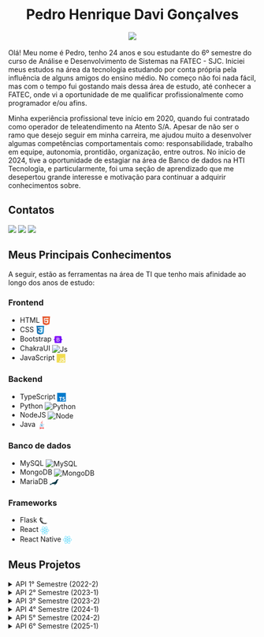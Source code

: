 <h1 align="center"> Pedro Henrique Davi Gonçalves </h1>


<p align="center">
  <img src="./Arquivos/Foto-portifolio.jpg" width="320"/>
</p>

Olá! Meu nome é Pedro, tenho 24 anos e sou estudante do 6º semestre do curso de Análise e Desenvolvimento de Sistemas na FATEC - SJC. Iniciei meus estudos na área da tecnologia estudando por conta própria pela influência de alguns amigos do ensino médio. No começo não foi nada fácil, mas com o tempo fui gostando mais dessa área de estudo, até conhecer a FATEC, onde vi a oportunidade de me qualificar profissionalmente como programador e/ou afins.

Minha experiência profissional teve início em 2020, quando fui contratado como operador de teleatendimento na Atento S/A. Apesar de não ser o ramo que desejo seguir em minha carreira, me ajudou muito a desenvolver algumas competências comportamentais como: responsabilidade, trabalho em equipe, autonomia, prontidão, organização, entre outros.
No início de 2024, tive a oportunidade de estagiar na área de Banco de dados na HTI Tecnologia, e particularmente, foi uma seção de aprendizado que me desepertou grande interesse e motivação para continuar a adquirir conhecimentos sobre.



## Contatos
<div>
<a href="https://www.linkedin.com/in/pedrohdavi"target="_blank"><img src="https://img.shields.io/badge/-LinkedIn-%230077B5?style=for-the-badge&logo=linkedin&logoColor=white" target="_blank"></a>
<a href="mailto:pedro.henrique04896@gmail.com"target="_blank"><img src="https://img.shields.io/badge/Gmail-D14836?style=for-the-badge&logo=gmail&logoColor=white" target="_blank"></a>
<a href="https://github.com/PedrohDavi"><img src = "https://img.shields.io/badge/github-%23121011.svg?style=for-the-badge&logo=github&logoColor=white"/></a>
</div>

## Meus Principais Conhecimentos

A seguir, estão as ferramentas na área de TI que tenho mais afinidade ao longo dos anos de estudo:

### Frontend
- HTML <img align="center" alt="HTML" height="18" width="18" src="https://raw.githubusercontent.com/devicons/devicon/master/icons/html5/html5-original.svg">
- CSS <img align="center" alt="CSS" height="18" width="18" src="https://raw.githubusercontent.com/devicons/devicon/master/icons/css3/css3-original.svg">
- Bootstrap <img align="center" alt="Js" height="18" width="18" src="https://github.com/devicons/devicon/blob/master/icons/bootstrap/bootstrap-original.svg">
- ChakraUI <img align="center" alt="Js" height="18" width="18" src="./Arquivos/Icons/icons8-chakra-ui.svg">
- JavaScript <img align="center" alt="Js" height="18" width="18" src="https://raw.githubusercontent.com/devicons/devicon/master/icons/javascript/javascript-plain.svg">

### Backend
- TypeScript <img align="center" alt="Ts" height="18" width="18" src="https://raw.githubusercontent.com/devicons/devicon/master/icons/typescript/typescript-plain.svg">
- Python <img align="center" alt="Python" height="18" width="18" src="https://cdn.jsdelivr.net/gh/devicons/devicon@latest/icons/python/python-original.svg" />
- NodeJS <img align="center" alt="Node" height="18" width="18" src="https://cdn.jsdelivr.net/gh/devicons/devicon@latest/icons/nodejs/nodejs-plain-wordmark.svg" />
- Java <img align="center" alt="Java" height="18" width="18" src="https://github.com/devicons/devicon/blob/master/icons/java/java-original-wordmark.svg">

### Banco de dados
- MySQL <img align="center" alt="MySQL" height="18" width="18" src="https://cdn.jsdelivr.net/gh/devicons/devicon@latest/icons/mysql/mysql-original.svg" />
- MongoDB <img align="center" alt="MongoDB" height="18" width="18" src="https://cdn.jsdelivr.net/gh/devicons/devicon@latest/icons/mongodb/mongodb-original.svg" />
- MariaDB <img align="center" alt="MariaDB" height="18" width="18" src="https://github.com/devicons/devicon/blob/master/icons/mariadb/mariadb-original.svg" />

### Frameworks
- Flask <img align="center" alt="Flask" height="18" width="18" src="https://github.com/devicons/devicon/blob/master/icons/flask/flask-original.svg" />
- React <img align="center" alt="Flask" height="18" width="18" src="https://github.com/devicons/devicon/blob/master/icons/react/react-original.svg" />
- React Native <img align="center" alt="Flask" height="18" width="18" src="https://github.com/devicons/devicon/blob/master/icons/react/react-original.svg" />

## Meus Projetos

<details> 
<summary>API 1° Semestre (2022-2)</summary>
<br>

O primeiro projeto realizado ao longo do curso foi um desafio proposto pela própria FATEC-SJC. A instituição exerceu o papel de empresa parceira e tivemos como nosso cliente final o professor Antônio Egydio São Tiago Graça, que foi muito importante para o aprendizado sobre como funciona a relação com um cliente.

O objetivo do projeto proposto visa a identificação de problemas em computadores dos laborátórios de informática da FATEC-SJC, e a partir disso, realizar abertura de chamados internos para que as correções sejam aplicadas de forma mais rápida e efetiva.

Suportfy foi o nome dado a aplicação feita pela minha equipe (Equipe Alpha), que trouxe uma aplicação web simples e intuitiva capaz de visualizar todos os laboratórios de informática e seus computadores, abrir chamados e encaminhá-los por e-mail para a área responsável e editar layouts, tornando a manipulação de máquinas mais prática.


<h3>Github do projeto</h3>

[GitHub](https://github.com/EquipeAlpha1/suportfyAPI)


### Tecnologias Utilizadas

As tecnologias utilizadas nesse projeto foram as seguintes:

* HTML e CSS - Principais recursos no desenvolvimento Frontend;
* BootStrap - Biblioteca que serviu para estilização e padronização das interfaces desenvolvidas;
* JavaScript - Recurso usado no Frontend que tornou as páginas do projeto mais interativas;
* Flask - Framework utilizado para facilitar a integração das tecnologias do software;
* Python - Linguagem de programação que atuou no Backend do software;
* SQLite - Banco de dados relacional de uso simples que foi capaz de salvar os dados dos laboratórios e das máquinas, assim como suas alterações.


<h3>Contribuições Pessoais</h3>
<br>
  
* Atuação no time de desenvolvimento, contribuindo com a construção e estilização de páginas. Em todos os códigos, busquei manter o HTML o mais semântico possível para facilitar a compreensão e manutenção do código;
* Responsável pela tela inicial, incluindo instruções sobre o funcionamento do software. O uso da tecnologia Bootstrap foi essencial, para componentes personalizados e reutilizáveis;
* Implementação do componente header com menu de navegação;
* Responsável por toda a documentação do projeto, incluindo o README.
 
Nota: Inicialmente, realizava commits diretamente pela conta do projeto, posteriormente entendi que não é uma boa prática.


### Hard Skills
As hard skills que mais desenvolvi com o projeto foram:

* HTML e CSS - uso com ajuda dos integrantes e professores;
* JavaScript - Faço com autonomia;
* BootStrap - Faço com autonomia.


### Soft Skills
As soft skills quem me ajudaram no projeto foram:

* Organização - Muito importante pra mim, pois a ordem de realização das tarefas precisou ser distribuída de maneira assertiva para que nenhuma parte do desenvolvimento do grupo fosse comprometida, tanto na documentação como no código. Na terceira sprint, essa softskill se tornou essencial devido ao número de tarefas e seus determinados esforços que eram altos, mantendo a organização conseguimos finalizar a maior parte da API;

* Trabalho em equipe - Essencial para o sucesso do projeto, porque cada integrante trabalha de uma forma e tem determinado nível de conhecimento, as reuniões e conversas individuais com os demais desenvolvedores ajudaram de maneira significante na divisão de tarefas e esforços. Além disso, buscar o auxilio de integrantes com mais conhecimento e experiência foi determinante para conclusão de minhas tarefas, por exemplo, no início tive muita dificuldade em aplicar o bootstrap no desenvolvimento frontend, então com a ajuda do PO pude entender e aprender como a tecnologia é aplicada de forma responsiva no desenvolvimento web;

* Resilência - Soft skill extremamente necessária, principalmente após a primeira entrega, onde tivemos um feedback negativo do cliente. Serviu de motivação e para entendimento do que precisaria ser mudado, a resilência me ajudou a levar esse feedback como uma oportunidade de melhorar nos quesitos desenvolvimento e apresentação ao cliente. 

</details>

<details>
<summary>API 2° Semestre (2023-1)</summary>
<br>

No segundo semestre do curso, a "empresa parceira" foi novamente a própria FATEC-SJC com o professor Giuliano Araujo Bertoti sendo o cliente, e o desafio proposto foi uma ferramenta de gerenciamento escolar, visando otimizar a organização de um professor em relação a seus alunos, no que diz respeito a atividades, trabalhos e provas.

A solução apresentada pela Equipe Alpha, foi uma ferramenta desktop que exibe de forma objetiva informações sobre atividades e pendências de alunos que ainda não atenderam determinada demanda do professor. O software desenvolvido, não tem a necessidade de conexão com a internet, pois o cenário apresentado pelo cliente propôs que não fosse necessário devido a baixa qualidade da mesma no contexto. Com a solução apresentada, o usuário é capaz de cadastrar escolas, turmas, alunos e atividades, além disso também é possível visualizar os alunos que ainda não entregaram determinada atividade.

<h3>Github do projeto</h3>

[GitHub](https://github.com/EquipeAlpha1/Agis)

### Tecnologias Utilizadas

As tecnologias utilizadas nesse projeto foram as seguintes:

* Java - Linguagem de programação usada no front e backend;
* MySQL - Banco de dados relacional usado na aplicação;
* Astah - Ferramenta usada para fazer diagrama UML, modelagem do Backend;
* Jira - Gerenciamento de tarefas do grupo;
* Figma - Prototipação das interfaces de usuário;
* Intellij IDEA - IDE usada pra desenvolvimento.


<h3>Contribuições Pessoais</h3>
* Atuei na modelagem inicial do diagrama UML, que se mostrou muito importante no desenvolvimento do projeto, pois todas as interações relacionadas ao backend, seguiram a estrutura apresentada no diagrama;
* Participei da modelagem do Banco de dados, visando armazenar apenas o necessário no contexto da aplicação. A escolha do Banco de dados MySQL, se deu por conta da compatibilidade e facilidade da implementação no software;
* Criei as páginas de cadastro de escola, turma e aluno, para isso foi utilizado Java Swing que visou priorizar mais a funcionalidade das interfaces do que a estilização, pois as telas do usuário são simples, porém intuitivas para uso;
* Nessa API também pude participar na escolha das tecnologias utilizadas e na avaliação de como essas seriam benéficas ao grupo. Optar por Java Swing, se mostrou eficiente, pois trouxe mais facilidade no uso com a IDE escolhida e na visulização das interfaces do frontend, consequentemente melhorou a produtividade na criação das telas de usuário.


### Hard Skills
As hard skills que mais desenvolvi com o projeto foram:

* Java - Faço com autonomia;
* Modelagem UML - Faço com autonomia;
* Modelagem BD - Faço com autonomia;
* Versionamento de código (Git) - Faço com autonomia.

### Soft Skills
As soft skills quem me ajudaram no projeto foram:

* Autonomia - Devido a algumas ausências importantes com relação a API anterior, foi necessário realizar muitas das tarefas de forma autônoma, com isso muitas video aulas e conversas com o professor da matéria relacionada, foram necessárias e ajudaram de forma significativa;
* Proatividade - Com um grupo menor do que o anterior, precisei mostrar atitude de se colocar a disposição para que a produtividade do trabalho não fosse afetada, visto que a carga de tarefas seria maior;
* Assertividade - A assertividade foi essencial no momento de tomar decisões rápidas e claras durante a execução do projeto, principalmente no início quando foi necessário definir as tecnlogias a serem utilizadas. Saber comunicar de forma objetiva e precisa tanto problemas quanto soluções ajudou a manter o foco da equipe, garantindo que o andamento das tarefas fosse eficiente e que as expectativas do cliente fossem atendidas.
</details>

<details> 
<summary>API 3° Semestre (2023-2)</summary>
<br>

A terceira API foi realizada com a equipe BuzzTech e teve como cliente a empresa Ionic Health, que atua no ramo da saúde, especificamente com exames de imagem. A organização propôs o desafio de desenvolver uma solução para gerenciamento de processos e auditorias, visando manter o controle e a organização dos mesmos e permitir o acompanhamento de cada etapa de determinado processo, garantindo assim o cumprimento dos prazos de clientes externos. A ideia de tal software, surgiu da necessidade de obter mais organização dos processos, pois por serem extremamente burocráticos, demandam um controle sobre cada etapa de detreminada requisição do cliente, tudo isso precisa estar devidamente documentado para possíveis correções ou mudanças sobre os processos.

Com isso, desenvolvemos uma aplicação web capaz de criar, monitorar e registrar cada etapa dos processos regulatórios necessários para a Ionic Health. O ponto focal do projeto foi facilitar ao máximo a experiência do usuário, com interfaces intuitivas e de fácil acesso, visto que os processos a serem registrados já são de alta complexidade, segundo o cliente.


<h3>Github do projeto</h3>

[Github](https://github.com/BuzzTech-API/API_ADS_3SEMESTRE_2023.2)


### Tecnologias Utilizadas

As tecnologias utilizadas nesse projeto foram as seguintes:

* React - Framework usado para desenvolvimento Frontend;
* Chakra UI - Principal biblioteca usada para estilização do Frontend;
* TypeScript - Linguagem de programação para desenvolvimento Frontend;
* FastAPI - Ferramenta usada para testar as rotas Backend;
* Python - Linguagem de programação para desenvolvimento Backend;
* PostgreSQL - Banco de dados reacional usado na aplicação.


<h3>Contribuições Pessoais</h3>

* Nessa API pude compreender muito sobre outras formas de estilização e estruturação do frontend, isso porque além de usar o framework React, toda a construção dos componentes foi baseada na biblioteca Chakra UI.
* Minha principal contribuição foi codificando telas e modais, necessários para interação do usuário com outras partes da aplicação;
* O projeto em si, por se assemelhar muito ao software Trello, se mostrou desafiador na questão de layout, pois são diversos boxes que abrem outros componentes como modais, acordions e entre outros. Também pude trabalhar na estilização de todos esses componentes, inclusive no layout geral do software, aplicando boas prática de UI, visto que o software é de complexa utilização para usuários comuns.


### Hard Skills
As hard skills que mais desenvolvi com o projeto foram:

* HTML e CSS - Faço com autonomia;
* React - Faço com autonomia;
* Chakra UI - Faço com autonomia.


### Soft Skills
As soft skills quem me ajudaram no projeto foram:

* Trabalho em equipe - Essa softskill foi desenvolvida por dois principais motivos, primeiro devido a relação de dependência entre tarefas e segundo por aceitar a ajuda de outros integrantes que possuem mais experiência no desenvolvimento web. Precisei terminar minhas tarefas com tempo hábil para que meus componentes pudessem fazer requisições para outras partes do projeto;

* Comunicação - Uma característica comportamental básica, porém essencial. Através da comunicação com o grupo (especialmente com o PO), me ajudou a entender de fato como determinada tarefa devia ser realizada e quais as características necessárias para validação do cliente, diversas vezes precisei entrar em ligação com o PO para seber se o caminho seguido estava correto, isso ajudou nas entregas feitas em conformidade com o prototipado anteriormente.

</details>

<details>
<summary>API 4° Semestre (2024-1)</summary>
<br>

O projeto foi desenvolvido em parceria com a SIATT, uma empresa de grande renome no setor aeroespacial, reconhecida por sua atuação na fabricação de mísseis para a Marinha Brasileira. A SIATT buscava uma solução eficiente para o gerenciamento de reuniões entre seus colaboradores, atendendo às demandas de comunicação e organização, especialmente em um cenário corporativo de alta complexidade.

O problema proposto pela SIATT envolvia a dificuldade em centralizar e automatizar a gestão de reuniões que são realizadas diariamente pela empresa, tanto presenciais quanto virtuais. A empresa enfrentava desafios na organização de salas físicas, na criação e gestão de reuniões online, e na identificação de participantes de forma eficiente. Havia também a necessidade de integração com a API do Zoom, para automatizar o agendamento de reuniões, gerenciamento de usuários e controle de horários e locais, facilitando a participação dos colaboradores de diferentes locais e contextos.

Como solução, foi entregue um software robusto que integra diretamente com a API do Zoom, permitindo a criação e gestão de salas de reuniões, identificação dos usuários e o agendamento dinâmico de reuniões, seja para encontros presenciais ou virtuais. O sistema permitia uma visão clara de horários, participantes e locais, além de oferecer notificações automáticas para os envolvidos. Isso garantiu maior agilidade e organização nos processos de reuniões da SIATT, reduzindo problemas logísticos e aumentando a eficiência operacional.

<h3>Github do projeto</h3>

[GitHub](https://github.com/BuzzTech-API/API_ADS_4SEMESTRE_2024.1)

### Tecnologias Utilizadas

As tecnologias utilizadas nesse projeto foram as seguintes:

* React - Principal tecnologia usada no frontend para criação de componentes, páginas, entre outras funcionalidades;
* Docker - Utilizado para manter a aplicação independente, gerenciando cada parte do software em containers separados;
* Figma - Usado para prototipação do frontend do software;
* MySQL - Banco de dados relacional usado para salvar informações de salas, usuários e reuniões;
* Chakra-UI - Biblioteca usada no frontend para facilitar a utilização de componentes personalizados;
* NestJS - Tecnologia usada para trabalhar com microservices na aplicação;
* NextJS - Framework backend que foi útil para criação de rotas e gerenciar API do Zoom.


<h3>Contribuições Pessoais</h3>

Neste projeto, minha principal contribuição foi o desenvolvimento de todos os componentes de botões e a criação de formulários para o agendamento e gestão de salas físicas, virtuais e híbridas. Utilizando React como tecnologia principal, criei botões reutilizáveis e altamente customizáveis, com diferentes variações de estilo e comportamento, de acordo com as necessidades do sistema. Os botões foram projetados de forma modular, permitindo que fossem facilmente incorporados em diversos fluxos da aplicação, como em formulários, painéis de controle e telas de confirmação.

Além dos botões, também atuei na construção de formulários que permitiam a criação e gerenciamento de diferentes tipos de reuniões. Cada formulário foi desenvolvido com o objetivo de proporcionar uma experiência de uso clara e intuitiva, integrando campos específicos de reuniões físicas, virtuais (integradas com a API do Zoom) e híbridas.

A validação dos dados e a conexão dos campos do formulário ao backend, utilizando MySQL e Next.js, foi uma das partes mais críticas, garantindo que as informações inseridas fossem corretamente armazenadas e recuperadas para futuras interações.

A escolha por componentes modulares e formulários conectados ao backend foi justificada pela necessidade de escalabilidade e manutenção. Utilizando React, consegui criar uma base sólida de componentes que poderiam ser reutilizados em outras partes do sistema, reduzindo o esforço de desenvolvimento e aumentando a consistência da interface. A integração direta com o backend também foi fundamental para garantir a integridade dos dados e a comunicação eficiente entre frontend e backend.

### Hard Skills

As hard skills que mais desenvolvi com o projeto foram:

* React - uso com autonomia.
* Docker - uso com ajuda de integrantes;
* Chakra-UI - uso com autonomia.

### Soft Skills

As soft skills quem me ajudaram no projeto foram:

* Organização - Fundamental ao longo do projeto, já que precisei equilibrar as atividades acadêmicas com o desenvolvimento do software. Desenvolvi um cronograma pessoal para gerenciar meu tempo entre as sprints e as demandas do curso. Isso foi crucial para garantir que as entregas fossem realizadas dentro dos prazos, sem comprometer a qualidade do projeto. Além disso, a organização me ajudou a priorizar tarefas críticas, como a integração do front com o backend, garantindo um fluxo contínuo de trabalho.

* Trabalho em equipe – No projeto, o trabalho em equipe foi essencial principalmente para que eu pudesse entender, junto aos integrantes responsáveis pelo backend, como os dados estavam sendo armazenados no banco de dados. Essa troca foi crucial para que eu conseguisse integrar corretamente o formulário no frontend, garantindo que os dados fossem enviados de forma adequada para a API. Colaborei ativamente com o time sempre questionando sobre como alinhar a estrutura dos dados, esclarecer dúvidas sobre os endpoints e ajustar o envio das informações conforme as validações definidas no backend. Essa interação direta evitou erros de comunicação, retrabalho e contribuiu para uma integração fluida entre as duas partes do sistema.

</details>

<details>
<summary>API 5° Semestre (2024-2)</summary>
<br>

A quinta API foi um desafio proposto pela Kersys, empresa que atua na área de gestão florestal, oferecendo sistemas específicos para o produtor rural que visa maximizar a análise de dados para determinado local. 

Muitas vezes, o produtor rural não tem dados precisos relacionados às alterações climáticas de um local que pretende fazer o plantio ou que já possui uma colônia. Isso dificulta a produção a longo prazo, pois mesmo que tenha dados do presente, não é possível saber como o clima do local irá variar com o tempo. Outro fator relevante com relação a análise climática, é o fato de que em muitos locais não possuem conexão estável com a internet, fazendo com que o produtor tenha dados imprecisos ou desatualizados dependendo do equipamento utilizado.

Pensando nisso, a Kersys nos propôs um software que seja capaz de acompanhar o histórico das variações das informações climáticas de um determinado local. O usuário também deve poder cadastrar suas áreas e acompanhar as mudanças que ocorrem sobre dois aspectos: pluviosidade e temperatura. Como solução, implementamos uma aplicação mobile que através de uma API externa, é capaz de acompanhar o histórico de variação de pluviosidade e temperatura de acordo com a entrada do usuário. O produtor, também é capaz de cadastrar áreas que possui lavoura com base na latitude e longitude do local que é obtida através de um mapa de fácil navegação. O aplicativo também funciona sem conexão com a internet, dando mais flexibilidade ao usuário na escolha da área analisada.


<h3>Github do projeto</h3>

[GitHub](https://github.com/BuzzTech-API/API_ADS_5SEMESTE_2024.2)

### Tecnologias Utilizadas

As tecnologias utilizadas nesse projeto foram as seguintes:

* React Native- Tecnologia utilizada para desenvolvimento frontend mobile;
* Figma - Usado para prototipação do frontend do software;
* Python - Linguagem de programação para desenvolvimento Backend;
* TypeScript - Linguagem de programação para desenvolvimento Frontend;
* FastAPI - Ferramenta usada para testar as rotas Backend;
* Firebase - Banco de dados usado para salvar informações de áreas do usuário e plantações.


<h3>Contribuições Pessoais</h3>

O projeto como um todo, demandou grande contribuição no desenvolvimento frontend, pois os principais componentes se relacionavam aos dados buscados da API externa que utilizamos. Nesse aspecto pude contribuir significativamente na visualização dos dados de temperatura e pluviosidade de uma determinada área ao longo do tempo. Na primeira entrega, os dados eram mostrados de uma forma simples e o usuário precisa usar o scroll para visualizar todos os dados requisitados, posteriormente isso mudo para dois gráficos (temperatura e pluviosidade), facilitando assim a análise de variação para o usuário. 

Para montar os gráficos, foi essecial entender funções que outros integrantes haviam feito no projeto, pois foi usada uma função que pega os dados da API formatados para que pudessem ser inseridos no gráfico e também foi preciso entender como os componentes precisavam estar para que fossem inseridos em uma tela do usuário.


### Hard Skills

As hard skills que mais desenvolvi com o projeto foram:

* React Native - uso com autonomia.
* TypeScript - uso com autonomia;
* FastAPI - uso com autonomia.

### Soft Skills

As soft skills quem me ajudaram no projeto foram:

* Trabalho em equipe - Se mostrou muito importante porque na primeira entrega, o gráfico que havia feito ainda não integrava com os dados do backend, então com a ajuda do PO pude fazer a visualização simples para que pudesse ser apresentada ao cliente e depois a visualização no gráfico com os dados reais.
* Adaptabilidade - Mesmo já tendo trabalho com o desenvolvimento frontend com React, algumas coisas são diferentes no React Native, então foi necessário se adaptar de forma gradativa para que os mesmo conceitos pudessem ser usados para uma aplicação mobile, principalmente no que diz respeito a tags e responsividade das telas e componentes.

</details>

<details>
<summary>API 6° Semestre (2025-1)</summary>
<br>

Nessa API, a empresa parceira foi a Dom Rock, que atua no ramo de Big Data e Inteligência Artificial, fornecendo soluções para integração, análise e gerenciamento de grandes volumes de dados. Suas plataformas são voltadas para empresas, com foco na automação de decisões e melhoria de processos.

O projeto surgiu a partir da necessidade de cuidadores de pessoas com Alzheimer obterem respostas rápidas e assertivas sobre como agir em determinadas situações com os pacientes. No entanto, um problema recorrente no uso de modelos de linguagem (LLMs) é que, muitas vezes, as respostas geradas a partir de um prompt isolado carecem de contexto — o que pode levar a respostas imprecisas ou que não condizem com a realidade, especialmente em cenários sensíveis como o cuidado com pacientes com Alzheimer.

Na sexta API, o desafio proposto foi desenvolver uma aplicação web capaz de avaliar respostas fornecidas por LLMs, com o objetivo de melhorar seu desempenho por meio de feedback humano. A ferramenta permite enviar um mesmo prompt simultaneamente para dois modelos de linguagem por meio de API, exibir as respostas obtidas e possibilitar que o usuário avalie cada uma separadamente, escolha a que considerar melhor e justifique sua decisão. Todos os dados coletados são armazenados em um banco de dados, servindo de base para futuros processos de retreinamento e aprimoramento dos modelos.

A solução desenvolvida pela equipe consistiu em uma plataforma com uma interface de chat que viabiliza interações simultâneas com dois LLMs (sem que o usuário saiba quais são), permitindo uma comparação imparcial e baseada na experiência do usuário. Com isso, busca-se não apenas aprimorar os modelos, mas também garantir respostas mais contextuais e adequadas a cenários reais, como o cuidado de pessoas com Alzheimer.


<h3>Github do projeto</h3>

[GitHub](https://github.com/BuzzTech-API/API_ADS_6SEMESTE_2025.1)

### Tecnologias Utilizadas

As tecnologias utilizadas nesse projeto foram as seguintes:

* Vue.js- Tecnologia utilizada para desenvolvimento frontend ;
* Figma - Usado para prototipação do frontend do software;
* Python - Linguagem de programação para desenvolvimento Backend utilizado junto ao FastAPI;
* TypeScript - Linguagem de programação para desenvolvimento Frontend;
* MongoDB - Banco de dados usado para exportação de dados;
* ChromaDB - Banco de dados usado para armazenar alguns trechos vetorizados que seriam utilizados para melhorar futuros prompts do usuário.


<h3>Contribuições Pessoais</h3>

Minhas contribuições pessoais no projeto envolveram o desenvolvimento de diversos componentes reutilizáveis utilizando Vue, como campos de input, botões, caixas de conteúdo e modais, garantindo uma interface coesa e funcional. Implementei também modais de confirmação para assegurar a execução segura de ações críticas por parte do usuário.

Fui responsável pela criação da página de conclusão exibida ao final do processo de avaliação, proporcionando um encerramento claro e intuitivo da experiência do usuário. Além disso, desenvolvi a lógica para redefinição de senha com critérios de segurança robustos, voltada especificamente para administradores do sistema.

Por fim, configurei as rotas de redirecionamento entre páginas, garantindo uma navegação fluida e condizente com o fluxo da aplicação.


### Hard Skills

As hard skills que mais desenvolvi com o projeto foram:

* Vue.js - uso com autonomia;
* TypeScript - uso com autonomia.

### Soft Skills

As soft skills quem me ajudaram no projeto foram:

* Autonomia - Durante o desenvolvimento do projeto, a autonomia foi fundamental para que eu pudesse conduzir minhas tarefas com eficiência e confiança. Por exemplo, ao desenvolver os componentes em Vue e configurar as rotas de redirecionamento, precisei tomar decisões técnicas por conta própria, sem depender de validações constantes. Essa independência me permitiu manter um bom ritmo de trabalho, encontrar soluções para os desafios que surgiram e contribuir de forma consistente com o avanço do projeto.
* Responsabilidade coletiva - A responsabilidade coletiva foi essencial ao longo do projeto, especialmente na integração das minhas entregas com o restante do sistema. Ao desenvolver funcionalidades como os modais de confirmação e a página de conclusão após a avaliação, tive o cuidado de seguir os padrões definidos pelo time, garantindo que o comportamento e o visual estivessem alinhados com o restante da aplicação. Além disso, mantive uma comunicação constante com os colegas para ajustar detalhes técnicos e funcionais, ciente de que meu trabalho impactaria diretamente na experiência final do usuário e na fluidez do sistema como um todo.
* Pensamento crítico - O pensamento crítico foi indispensável em momentos que exigiam mais do que apenas implementar funcionalidades. Um exemplo claro foi ao desenvolver a lógica de redefinição de senha para o administrador. Analisei diferentes critérios de segurança e considerei possíveis falhas que poderiam comprometer o acesso ao sistema. Em vez de apenas seguir uma estrutura básica, questionei o que tornaria o processo mais seguro e intuitivo para o usuário. Da mesma forma, ao implementar os modais de confirmação, avaliei situações em que a ausência de uma confirmação poderia causar ações irreversíveis, o que me levou a propor melhorias na experiência e na proteção das operações.

</details>


